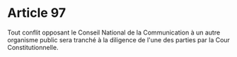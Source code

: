 # Article 97

Tout conflit opposant le Conseil National de la Communication à un autre organisme public sera tranché à la diligence de l'une des parties par la Cour Constitutionnelle.